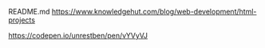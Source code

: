 

README.md
https://www.knowledgehut.com/blog/web-development/html-projects

https://codepen.io/unrestben/pen/vYVyVJ
